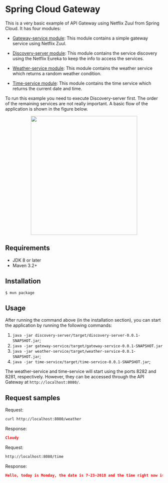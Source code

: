 # Spring Cloud Gateway

This is a very basic example of API Gateway using Netflix Zuul from Spring Cloud.
It has four modules:

* [Gateway-service module](https://github.com/geraldoms/spring-cloud-gateway/tree/master/gateway-service): 
 This module contains a simple gateway service using Netflix Zuul.
 
* [Discovery-server module](https://github.com/geraldoms/spring-cloud-gateway/tree/master/discovery-server):
This module contains the service discovery using the Netflix Eureka to keep the info to access the services.

* [Weather-service module](https://github.com/geraldoms/spring-cloud-gateway/tree/master/weather-service): 
This module contains the weather service which returns a random weather condition.

* [Time-service module](https://github.com/geraldoms/spring-cloud-gateway/tree/master/time-service): 
This module contains the time service which returns the current date and time.

To run this example you need to execute Discovery-server first. The order of the remaining services are not really important. 
A basic flow of the application is shown in the figure below.

<p align="center">
  <img width="340" height="380" src="https://user-images.githubusercontent.com/13106549/43080628-1970cb38-8e5e-11e8-9884-d88328077a94.png">
</p>

## Requirements
* JDK 8 or later
* Maven 3.2+

## Installation 
`$ mvn package`

## Usage 

After running the command above (in the installation section), you can start the application by running the following commands:   
 
 1. `java -jar discovery-server/target/discovery-server-0.0.1-SNAPSHOT.jar`;
 2. `java -jar gateway-service/target/gateway-service-0.0.1-SNAPSHOT.jar`
 3. `java -jar weather-service/target/weather-service-0.0.1-SNAPSHOT.jar`;
 4. `java -jar time-service/target/time-service-0.0.1-SNAPSHOT.jar`;

The weather-service and time-service will start using the ports 8282 and 8281, respectively. 
However, they can be accessed through the API Gateway at `http://localhost:8080/`.

## Request samples 

Request:
```bash
curl http://localhost:8080/weather
```
Response:
```json
Cloudy
```

Request:
```bash
http://localhost:8080/time
```
Response:
```json
Hello, today is Monday, the date is 7-23-2018 and the time right now is 10:01:38.
```
